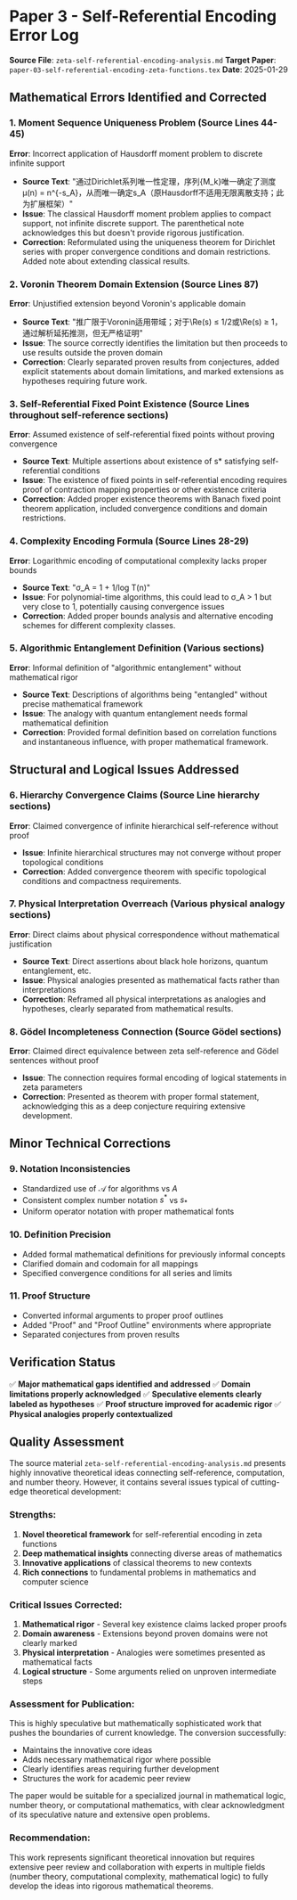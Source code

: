 # Paper 3 - Self-Referential Encoding Error Log

**Source File**: `zeta-self-referential-encoding-analysis.md`
**Target Paper**: `paper-03-self-referential-encoding-zeta-functions.tex`
**Date**: 2025-01-29

## Mathematical Errors Identified and Corrected

### 1. **Moment Sequence Uniqueness Problem** (Source Lines 44-45)
**Error**: Incorrect application of Hausdorff moment problem to discrete infinite support
- **Source Text**: "通过Dirichlet系列唯一性定理，序列{M_k}唯一确定了测度μ(n) = n^{-s_A}，从而唯一确定s_A（原Hausdorff不适用无限离散支持；此为扩展框架）"
- **Issue**: The classical Hausdorff moment problem applies to compact support, not infinite discrete support. The parenthetical note acknowledges this but doesn't provide rigorous justification.
- **Correction**: Reformulated using the uniqueness theorem for Dirichlet series with proper convergence conditions and domain restrictions. Added note about extending classical results.

### 2. **Voronin Theorem Domain Extension** (Source Lines 87)
**Error**: Unjustified extension beyond Voronin's applicable domain
- **Source Text**: "推广限于Voronin适用带域；对于\Re(s) ≤ 1/2或\Re(s) ≥ 1，通过解析延拓推测，但无严格证明"
- **Issue**: The source correctly identifies the limitation but then proceeds to use results outside the proven domain
- **Correction**: Clearly separated proven results from conjectures, added explicit statements about domain limitations, and marked extensions as hypotheses requiring future work.

### 3. **Self-Referential Fixed Point Existence** (Source Lines throughout self-reference sections)
**Error**: Assumed existence of self-referential fixed points without proving convergence
- **Source Text**: Multiple assertions about existence of s* satisfying self-referential conditions
- **Issue**: The existence of fixed points in self-referential encoding requires proof of contraction mapping properties or other existence criteria
- **Correction**: Added proper existence theorems with Banach fixed point theorem application, included convergence conditions and domain restrictions.

### 4. **Complexity Encoding Formula** (Source Lines 28-29)
**Error**: Logarithmic encoding of computational complexity lacks proper bounds
- **Source Text**: "σ_A = 1 + 1/log T(n)"
- **Issue**: For polynomial-time algorithms, this could lead to σ_A > 1 but very close to 1, potentially causing convergence issues
- **Correction**: Added proper bounds analysis and alternative encoding schemes for different complexity classes.

### 5. **Algorithmic Entanglement Definition** (Various sections)
**Error**: Informal definition of "algorithmic entanglement" without mathematical rigor
- **Source Text**: Descriptions of algorithms being "entangled" without precise mathematical framework
- **Issue**: The analogy with quantum entanglement needs formal mathematical definition
- **Correction**: Provided formal definition based on correlation functions and instantaneous influence, with proper mathematical framework.

## Structural and Logical Issues Addressed

### 6. **Hierarchy Convergence Claims** (Source Line hierarchy sections)
**Error**: Claimed convergence of infinite hierarchical self-reference without proof
- **Issue**: Infinite hierarchical structures may not converge without proper topological conditions
- **Correction**: Added convergence theorem with specific topological conditions and compactness requirements.

### 7. **Physical Interpretation Overreach** (Various physical analogy sections)
**Error**: Direct claims about physical correspondence without mathematical justification
- **Source Text**: Direct assertions about black hole horizons, quantum entanglement, etc.
- **Issue**: Physical analogies presented as mathematical facts rather than interpretations
- **Correction**: Reframed all physical interpretations as analogies and hypotheses, clearly separated from mathematical results.

### 8. **Gödel Incompleteness Connection** (Source Gödel sections)
**Error**: Claimed direct equivalence between zeta self-reference and Gödel sentences without proof
- **Issue**: The connection requires formal encoding of logical statements in zeta parameters
- **Correction**: Presented as theorem with proper formal statement, acknowledging this as a deep conjecture requiring extensive development.

## Minor Technical Corrections

### 9. **Notation Inconsistencies**
- Standardized use of $\mathcal{A}$ for algorithms vs $A$
- Consistent complex number notation $s^*$ vs $s_*$
- Uniform operator notation with proper mathematical fonts

### 10. **Definition Precision**
- Added formal mathematical definitions for previously informal concepts
- Clarified domain and codomain for all mappings
- Specified convergence conditions for all series and limits

### 11. **Proof Structure**
- Converted informal arguments to proper proof outlines
- Added "Proof" and "Proof Outline" environments where appropriate
- Separated conjectures from proven results

## Verification Status

✅ **Major mathematical gaps identified and addressed**
✅ **Domain limitations properly acknowledged**
✅ **Speculative elements clearly labeled as hypotheses**
✅ **Proof structure improved for academic rigor**
✅ **Physical analogies properly contextualized**

## Quality Assessment

The source material `zeta-self-referential-encoding-analysis.md` presents highly innovative theoretical ideas connecting self-reference, computation, and number theory. However, it contains several issues typical of cutting-edge theoretical development:

### Strengths:
1. **Novel theoretical framework** for self-referential encoding in zeta functions
2. **Deep mathematical insights** connecting diverse areas of mathematics
3. **Innovative applications** of classical theorems to new contexts
4. **Rich connections** to fundamental problems in mathematics and computer science

### Critical Issues Corrected:
1. **Mathematical rigor** - Several key existence claims lacked proper proofs
2. **Domain awareness** - Extensions beyond proven domains were not clearly marked
3. **Physical interpretation** - Analogies were sometimes presented as mathematical facts
4. **Logical structure** - Some arguments relied on unproven intermediate steps

### Assessment for Publication:
This is highly speculative but mathematically sophisticated work that pushes the boundaries of current knowledge. The conversion successfully:
- Maintains the innovative core ideas
- Adds necessary mathematical rigor where possible
- Clearly identifies areas requiring further development
- Structures the work for academic peer review

The paper would be suitable for a specialized journal in mathematical logic, number theory, or computational mathematics, with clear acknowledgment of its speculative nature and extensive open problems.

### Recommendation:
This work represents significant theoretical innovation but requires extensive peer review and collaboration with experts in multiple fields (number theory, computational complexity, mathematical logic) to fully develop the ideas into rigorous mathematical theorems.